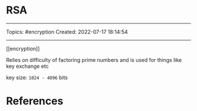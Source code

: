 # RSA
---
Topics: #encryption
Created: 2022-07-17 18:14:54

---

[[encryption]]

Relies on difficulty of factoring prime numbers and is used for things like key exchange etc

key size: `1024 - 4096` bits

# References

